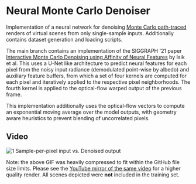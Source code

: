 # Neural Monte Carlo Denoiser
Implementation of a neural network for denoising [Monte Carlo path-traced](https://en.wikipedia.org/wiki/Path_tracing) renders of virtual scenes from only single-sample inputs. Additionally contains dataset generation and loading scripts.

The main branch contains an implementation of the SIGGRAPH '21 paper [Interactive Monte Carlo Denoising using Affinity of Neural Features](https://www.mustafaisik.net/pdfs/isik2021-anf.pdf) by Isik et al. This uses a U-Net like architecture to predict neural features for each pixel from the noisy input radiance (demodulated point-wise by albedo) and auxiliary feature buffers, from which a set of four kernels are computed for each pixel and iteratively applied to the respective pixel neighborhoods. The fourth kernel is applied to the optical-flow warped output of the previous frame. 

This implementation additionally uses the optical-flow vectors to compute an exponential moving average over the model outputs, with geometry aware heuristics to prevent blending of uncorrelated pixels.

## Video

![1 Sample-per-pixel input vs. Denoised output](videos/comparison-anf.gif)

Note: the above GIF was heavily compressed to fit within the GitHub file size limits. Please see the [YouTube mirror of the same video](https://www.youtube.com/watch?v=_xkhUjZIMFE) for a higher quality render. All scenes depicted were **not** included in the training set.
